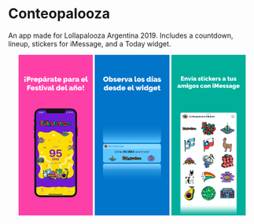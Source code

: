 # Conteopalooza

An app made for Lollapalooza Argentina 2019. Includes a countdown, lineup, stickers for iMessage, and a Today widget.

<!--<p align="center">
  <img src="/Assets/Previews/Twitter%20Ad.png" width="50%" />
</p>-->

<p align="center">
  <img src="/Assets/Previews/1%20-%20iPhone%20X.png" width="30%" />
  <img src="/Assets/Previews/2%20-%20iPhone%20X.png" width="30%" /> 
  <img src="/Assets/Previews/3%20-%20iPhone%20X.png" width="30%" />
</p>
